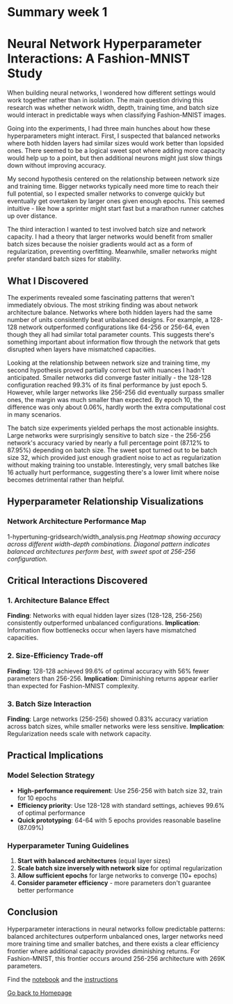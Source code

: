 # Summary week 1
# Neural Network Hyperparameter Interactions: A Fashion-MNIST Study

When building neural networks, I wondered how different settings would work together rather than in isolation. The main question driving this research was whether network width, depth, training time, and batch size would interact in predictable ways when classifying Fashion-MNIST images.

Going into the experiments, I had three main hunches about how these hyperparameters might interact. First, I suspected that balanced networks where both hidden layers had similar sizes would work better than lopsided ones. There seemed to be a logical sweet spot where adding more capacity would help up to a point, but then additional neurons might just slow things down without improving accuracy.

My second hypothesis centered on the relationship between network size and training time. Bigger networks typically need more time to reach their full potential, so I expected smaller networks to converge quickly but eventually get overtaken by larger ones given enough epochs. This seemed intuitive - like how a sprinter might start fast but a marathon runner catches up over distance.

The third interaction I wanted to test involved batch size and network capacity. I had a theory that larger networks would benefit from smaller batch sizes because the noisier gradients would act as a form of regularization, preventing overfitting. Meanwhile, smaller networks might prefer standard batch sizes for stability.

## What I Discovered

The experiments revealed some fascinating patterns that weren't immediately obvious. The most striking finding was about network architecture balance. Networks where both hidden layers had the same number of units consistently beat unbalanced designs. For example, a 128-128 network outperformed configurations like 64-256 or 256-64, even though they all had similar total parameter counts. This suggests there's something important about information flow through the network that gets disrupted when layers have mismatched capacities.

Looking at the relationship between network size and training time, my second hypothesis proved partially correct but with nuances I hadn't anticipated. Smaller networks did converge faster initially - the 128-128 configuration reached 99.3% of its final performance by just epoch 5. However, while larger networks like 256-256 did eventually surpass smaller ones, the margin was much smaller than expected. By epoch 10, the difference was only about 0.06%, hardly worth the extra computational cost in many scenarios.

The batch size experiments yielded perhaps the most actionable insights. Large networks were surprisingly sensitive to batch size - the 256-256 network's accuracy varied by nearly a full percentage point (87.12% to 87.95%) depending on batch size. The sweet spot turned out to be batch size 32, which provided just enough gradient noise to act as regularization without making training too unstable. Interestingly, very small batches like 16 actually hurt performance, suggesting there's a lower limit where noise becomes detrimental rather than helpful.

## Hyperparameter Relationship Visualizations

### Network Architecture Performance Map
1-hypertuning-gridsearch/width_analysis.png
*Heatmap showing accuracy across different width-depth combinations. Diagonal pattern indicates balanced architectures perform best, with sweet spot at 256-256 configuration.*


## Critical Interactions Discovered

### 1. Architecture Balance Effect
**Finding**: Networks with equal hidden layer sizes (128-128, 256-256) consistently outperformed unbalanced configurations.
**Implication**: Information flow bottlenecks occur when layers have mismatched capacities.

### 2. Size-Efficiency Trade-off
**Finding**: 128-128 achieved 99.6% of optimal accuracy with 56% fewer parameters than 256-256.
**Implication**: Diminishing returns appear earlier than expected for Fashion-MNIST complexity.

### 3. Batch Size Interaction
**Finding**: Large networks (256-256) showed 0.83% accuracy variation across batch sizes, while smaller networks were less sensitive.
**Implication**: Regularization needs scale with network capacity.

## Practical Implications

### Model Selection Strategy
- **High-performance requirement**: Use 256-256 with batch size 32, train for 10 epochs
- **Efficiency priority**: Use 128-128 with standard settings, achieves 99.6% of optimal performance
- **Quick prototyping**: 64-64 with 5 epochs provides reasonable baseline (87.09%)

### Hyperparameter Tuning Guidelines
1. **Start with balanced architectures** (equal layer sizes)
2. **Scale batch size inversely with network size** for optimal regularization
3. **Allow sufficient epochs** for large networks to converge (10+ epochs)
4. **Consider parameter efficiency** - more parameters don't guarantee better performance

## Conclusion
Hyperparameter interactions in neural networks follow predictable patterns: balanced architectures outperform unbalanced ones, larger networks need more training time and smaller batches, and there exists a clear efficiency frontier where additional capacity provides diminishing returns. For Fashion-MNIST, this frontier occurs around 256-256 architecture with 269K parameters.

Find the [notebook](./notebook.ipynb) and the [instructions](./instructions.md)

[Go back to Homepage](../README.md)
